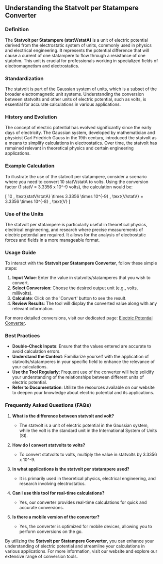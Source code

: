 ## Understanding the Statvolt per Statampere Converter

### Definition
The **Statvolt per Statampere (statV/statA)** is a unit of electric potential derived from the electrostatic system of units, commonly used in physics and electrical engineering. It represents the potential difference that will cause a current of one statampere to flow through a resistance of one statohm. This unit is crucial for professionals working in specialized fields of electromagnetism and electrostatics.

### Standardization
The statvolt is part of the Gaussian system of units, which is a subset of the broader electromagnetic unit systems. Understanding the conversion between statvolts and other units of electric potential, such as volts, is essential for accurate calculations in various applications.

### History and Evolution
The concept of electric potential has evolved significantly since the early days of electricity. The Gaussian system, developed by mathematician and physicist Carl Friedrich Gauss in the 19th century, introduced the statvolt as a means to simplify calculations in electrostatics. Over time, the statvolt has remained relevant in theoretical physics and certain engineering applications.

### Example Calculation
To illustrate the use of the statvolt per statampere, consider a scenario where you need to convert 10 statV/statA to volts. Using the conversion factor (1 statV = 3.3356 x 10^-9 volts), the calculation would be:

\[ 
10 \, \text{statV/statA} \times 3.3356 \times 10^{-9} \, \text{V/statV} = 3.3356 \times 10^{-8} \, \text{V} 
\]

### Use of the Units
The statvolt per statampere is particularly useful in theoretical physics, electrical engineering, and research where precise measurements of electric potential are required. It allows for the analysis of electrostatic forces and fields in a more manageable format.

### Usage Guide
To interact with the **Statvolt per Statampere Converter**, follow these simple steps:

1. **Input Value**: Enter the value in statvolts/statamperes that you wish to convert.
2. **Select Conversion**: Choose the desired output unit (e.g., volts, millivolts).
3. **Calculate**: Click on the 'Convert' button to see the result.
4. **Review Results**: The tool will display the converted value along with any relevant information.

For more detailed conversions, visit our dedicated page: [Electric Potential Converter](https://www.inayam.co/unit-converter/electric_potential).

### Best Practices
- **Double-Check Inputs**: Ensure that the values entered are accurate to avoid calculation errors.
- **Understand the Context**: Familiarize yourself with the application of statvolts/statamperes in your specific field to enhance the relevance of your calculations.
- **Use the Tool Regularly**: Frequent use of the converter will help solidify your understanding of the relationships between different units of electric potential.
- **Refer to Documentation**: Utilize the resources available on our website to deepen your knowledge about electric potential and its applications.

### Frequently Asked Questions (FAQs)

1. **What is the difference between statvolt and volt?**
   - The statvolt is a unit of electric potential in the Gaussian system, while the volt is the standard unit in the International System of Units (SI). 

2. **How do I convert statvolts to volts?**
   - To convert statvolts to volts, multiply the value in statvolts by 3.3356 x 10^-9.

3. **In what applications is the statvolt per statampere used?**
   - It is primarily used in theoretical physics, electrical engineering, and research involving electrostatics.

4. **Can I use this tool for real-time calculations?**
   - Yes, our converter provides real-time calculations for quick and accurate conversions.

5. **Is there a mobile version of the converter?**
   - Yes, the converter is optimized for mobile devices, allowing you to perform conversions on the go.

By utilizing the **Statvolt per Statampere Converter**, you can enhance your understanding of electric potential and streamline your calculations in various applications. For more information, visit our website and explore our extensive range of conversion tools.